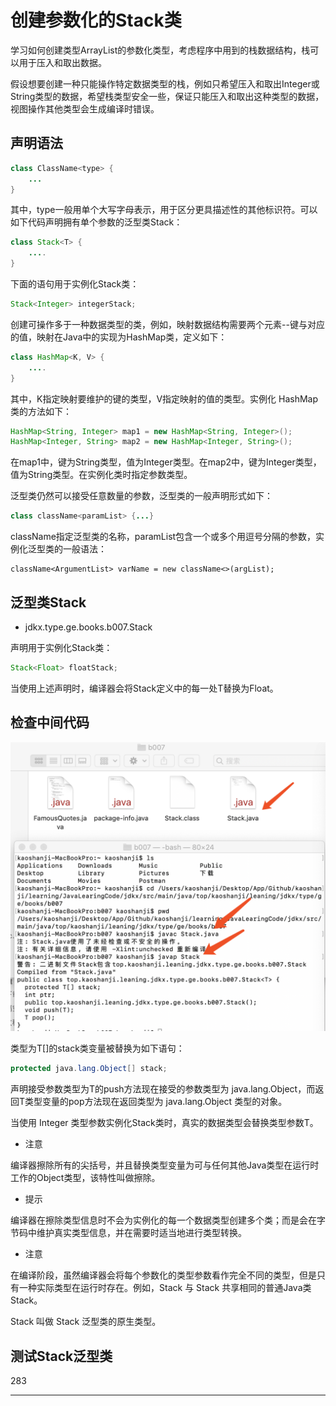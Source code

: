 #   创建参数化的Stack类

学习如何创建类型ArrayList的参数化类型，考虑程序中用到的栈数据结构，栈可以用于压入和取出数据。

假设想要创建一种只能操作特定数据类型的栈，例如只希望压入和取出Integer或String类型的数据，希望栈类型安全一些，保证只能压入和取出这种类型的数据，视图操作其他类型会生成编译时错误。

##  声明语法

```Java
class ClassName<type> {
    ...
}
```

其中，type一般用单个大写字母表示，用于区分更具描述性的其他标识符。可以如下代码声明拥有单个参数的泛型类Stack：

```Java
class Stack<T> {
    ....
}
```

下面的语句用于实例化Stack类：

```Java
Stack<Integer> integerStack;
```

创建可操作多于一种数据类型的类，例如，映射数据结构需要两个元素--键与对应的值，映射在Java中的实现为HashMap类，定义如下：

```Java
class HashMap<K, V> {
    ....
}
```

其中，K指定映射要维护的键的类型，V指定映射的值的类型。实例化 HashMap 类的方法如下：

```Java
HashMap<String, Integer> map1 = new HashMap<String, Integer>();
HashMap<Integer, String> map2 = new HashMap<Integer, String>();
```

在map1中，键为String类型，值为Integer类型。在map2中，键为Integer类型，值为String类型。在实例化类时指定参数类型。

泛型类仍然可以接受任意数量的参数，泛型类的一般声明形式如下：

```Java
class className<paramList> {...}
```
className指定泛型类的名称，paramList包含一个或多个用逗号分隔的参数，实例化泛型类的一般语法：

```
className<ArgumentList> varName = new className<>(argList);
```

##  泛型类Stack

-   jdkx.type.ge.books.b007.Stack

声明用于实例化Stack类：

```Java
Stack<Float> floatStack;
```

当使用上述声明时，编译器会将Stack定义中的每一处T替换为Float。

##  检查中间代码

![20200318-223923](images/20200318-223923.png)

类型为T[]的stack类变量被替换为如下语句：

```Java
protected java.lang.Object[] stack;
```

声明接受参数类型为T的push方法现在接受的参数类型为 java.lang.Object，而返回T类型变量的pop方法现在返回类型为 java.lang.Object 类型的对象。

当使用 Integer 类型参数实例化Stack类时，真实的数据类型会替换类型参数T。

-   注意

编译器擦除所有的尖括号，并且替换类型变量为可与任何其他Java类型在运行时工作的Object类型，该特性叫做擦除。

-   提示

编译器在擦除类型信息时不会为实例化的每一个数据类型创建多个类；而是会在字节码中维护真实类型信息，并在需要时适当地进行类型转换。

-   注意

在编译阶段，虽然编译器会将每个参数化的类型参数看作完全不同的类型，但是只有一种实际类型在运行时存在。例如，Stack<Integer> 与 Stack<Float> 共享相同的普通Java类Stack。

Stack 叫做 Stack<T> 泛型类的原生类型。

##  测试Stack泛型类

283

----